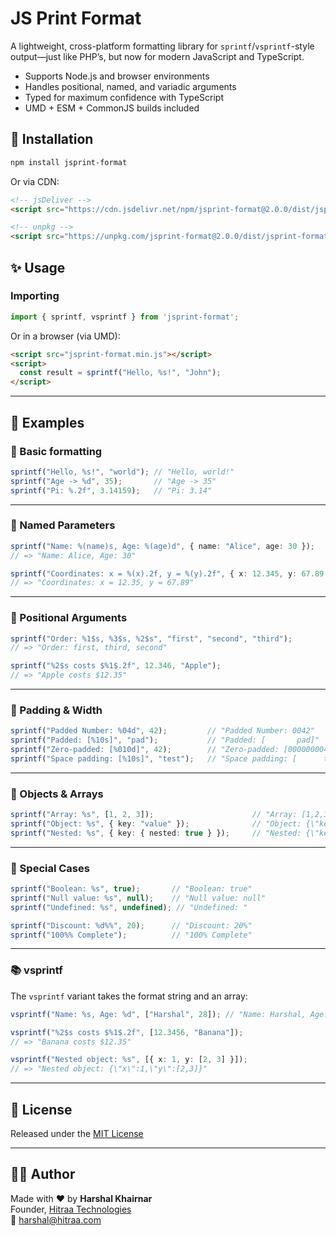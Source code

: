 # JS Print Format

A lightweight, cross-platform formatting library for `sprintf`/`vsprintf`-style output—just like PHP’s, but now for modern JavaScript and TypeScript.

- Supports Node.js and browser environments
- Handles positional, named, and variadic arguments
- Typed for maximum confidence with TypeScript
- UMD + ESM + CommonJS builds included

## 🚀 Installation

```bash
npm install jsprint-format
```

Or via CDN:

```html
<!-- jsDeliver -->
<script src="https://cdn.jsdelivr.net/npm/jsprint-format@2.0.0/dist/jsprint-format.min.js"></script>

<!-- unpkg -->
<script src="https://unpkg.com/jsprint-format@2.0.0/dist/jsprint-format.min.js"></script>
```


## ✨ Usage

### Importing

```ts
import { sprintf, vsprintf } from 'jsprint-format';
```

Or in a browser (via UMD):

```html
<script src="jsprint-format.min.js"></script>
<script>
  const result = sprintf("Hello, %s!", "John");
</script>
```

---

## 🧪 Examples

### 📌 Basic formatting

```ts
sprintf("Hello, %s!", "world"); // "Hello, world!"
sprintf("Age -> %d", 35);       // "Age -> 35"
sprintf("Pi: %.2f", 3.14159);   // "Pi: 3.14"
```

---

### 🧠 Named Parameters

```ts
sprintf("Name: %(name)s, Age: %(age)d", { name: "Alice", age: 30 });
// => "Name: Alice, Age: 30"

sprintf("Coordinates: x = %(x).2f, y = %(y).2f", { x: 12.345, y: 67.89 });
// => "Coordinates: x = 12.35, y = 67.89"
```

---

### 🔢 Positional Arguments

```ts
sprintf("Order: %1$s, %3$s, %2$s", "first", "second", "third");
// => "Order: first, third, second"

sprintf("%2$s costs $%1$.2f", 12.346, "Apple");
// => "Apple costs $12.35"
```

---

### 🎯 Padding & Width

```ts
sprintf("Padded Number: %04d", 42);         // "Padded Number: 0042"
sprintf("Padded: [%10s]", "pad");           // "Padded: [       pad]"
sprintf("Zero-padded: [%010d]", 42);        // "Zero-padded: [0000000042]"
sprintf("Space padding: [%10s]", "test");   // "Space padding: [      test]"
```

---

### 🧬 Objects & Arrays

```ts
sprintf("Array: %s", [1, 2, 3]);                      // "Array: [1,2,3]"
sprintf("Object: %s", { key: "value" });              // "Object: {\"key\":\"value\"}"
sprintf("Nested: %s", { key: { nested: true } });     // "Nested: {\"key\":{\"nested\":true}}"
```

---

### 🧩 Special Cases

```ts
sprintf("Boolean: %s", true);       // "Boolean: true"
sprintf("Null value: %s", null);    // "Null value: null"
sprintf("Undefined: %s", undefined); // "Undefined: "

sprintf("Discount: %d%%", 20);      // "Discount: 20%"
sprintf("100%% Complete");          // "100% Complete"
```

---

### 📚 vsprintf

The `vsprintf` variant takes the format string and an array:

```ts
vsprintf("Name: %s, Age: %d", ["Harshal", 28]); // "Name: Harshal, Age: 28"

vsprintf("%2$s costs $%1$.2f", [12.3456, "Banana"]);
// => "Banana costs $12.35"

vsprintf("Nested object: %s", [{ x: 1, y: [2, 3] }]);
// => "Nested object: {\"x\":1,\"y\":[2,3]}"
```

---

## 📜 License

Released under the [MIT License](LICENSE)

---

## 👨‍💻 Author
Made with ❤️ by **Harshal Khairnar**  
Founder, [Hitraa Technologies](https://hitraa.com)  
📧 [harshal@hitraa.com](mailto:harshal@hitraa.com)